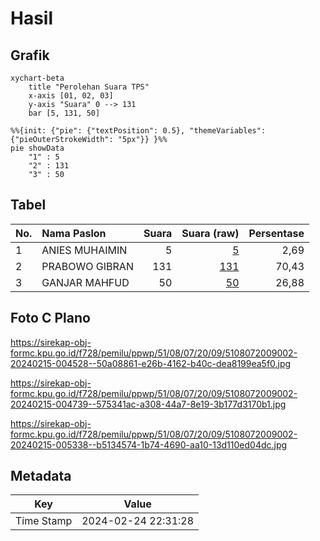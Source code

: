 # Hasil

## Grafik

```mermaid
xychart-beta
    title "Perolehan Suara TPS"
    x-axis [01, 02, 03]
    y-axis "Suara" 0 --> 131
    bar [5, 131, 50]
```

```mermaid
%%{init: {"pie": {"textPosition": 0.5}, "themeVariables": {"pieOuterStrokeWidth": "5px"}} }%%
pie showData
    "1" : 5
    "2" : 131
    "3" : 50
```

## Tabel

| No. | Nama Paslon    | Suara | Suara (raw) | Persentase |
|:--- |:-------------- | -----:| -----------:| ----------:|
| 1   | ANIES MUHAIMIN | 5     | [5][p-1]    | 2,69       |
| 2   | PRABOWO GIBRAN | 131   | [131][p-2]  | 70,43      |
| 3   | GANJAR MAHFUD  | 50    | [50][p-3]   | 26,88      |


[p-1]: https://github.com/gigit-pemilu/pemilu-2024-51-bali/blob/main/pilpres/hitung-suara/sub/51-bali/sub/08-buleleng/sub/07-sawan/sub/2009-jagaraga/sub/002-tps/sub/paslon-1.txt
[p-2]: https://github.com/gigit-pemilu/pemilu-2024-51-bali/blob/main/pilpres/hitung-suara/sub/51-bali/sub/08-buleleng/sub/07-sawan/sub/2009-jagaraga/sub/002-tps/sub/paslon-2.txt
[p-3]: https://github.com/gigit-pemilu/pemilu-2024-51-bali/blob/main/pilpres/hitung-suara/sub/51-bali/sub/08-buleleng/sub/07-sawan/sub/2009-jagaraga/sub/002-tps/sub/paslon-3.txt

## Foto C Plano

https://sirekap-obj-formc.kpu.go.id/f728/pemilu/ppwp/51/08/07/20/09/5108072009002-20240215-004528--50a08861-e26b-4162-b40c-dea8199ea5f0.jpg

https://sirekap-obj-formc.kpu.go.id/f728/pemilu/ppwp/51/08/07/20/09/5108072009002-20240215-004739--575341ac-a308-44a7-8e19-3b177d3170b1.jpg

https://sirekap-obj-formc.kpu.go.id/f728/pemilu/ppwp/51/08/07/20/09/5108072009002-20240215-005338--b5134574-1b74-4690-aa10-13d110ed04dc.jpg


## Metadata

| Key        | Value               |
| ---------- | ------------------- |
| Time Stamp | 2024-02-24 22:31:28 |



